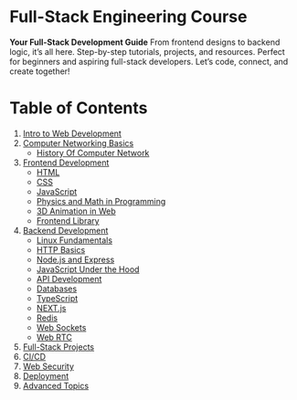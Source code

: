 
# Full-Stack Engineering Course 

**Your Full-Stack Development Guide**
From frontend designs to backend logic, it’s all here.
Step-by-step tutorials, projects, and resources.
Perfect for beginners and aspiring full-stack developers.
Let’s code, connect, and create together!

# Table of Contents

1. [Intro to Web Development](/01_IntroToWebDevelopment/)
2. [Computer Networking Basics](./02_Computer%20Networking)
   - [History Of Computer Network](./03_HistoryOfComputerNetworking)
3. [Frontend Development](#3-frontend-development)
   - [HTML](./04_Frontend/HTML)
   - [CSS](#html-and-css)
   - [JavaScript](#javascript)
   - [Physics and Math in Programming](#physics-and-math-in-programming)
   - [3D Animation in Web](#3d-animation-in-web)
   - [Frontend Library](#frontend-library)
4. [Backend Development](#4-backend-development)
   - [Linux Fundamentals](#linux-fundamentals)
   - [HTTP Basics](#http-basics)
   - [Node.js and Express](#nodejs-and-express)
   - [JavaScript Under the Hood](#javascript-under-the-hood)
   - [API Development](#api-development)
   - [Databases](#databases)
   - [TypeScript](#typescript)
   - [NEXT.js](#nextjs)
   - [Redis](#redis)
   - [Web Sockets](#web-sockets)
   - [Web RTC](#web-rtc)
5. [Full-Stack Projects](#5-full-stack-projects)
6. [CI/CD](#6-cicd)
7. [Web Security](#7-web-security)
8. [Deployment](#8-deployment)
9. [Advanced Topics](#9-advanced-topics)


